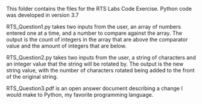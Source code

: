 This folder contains the files for the RTS Labs Code Exercise. Python code was developed in version 3.7

RTS_Question1.py takes two inputs from the user, an array of numbers entered one at a time, and a number to compare against the array. 
The output is the count of integers in the array that are above the comparator value and the amount of integers that are below.

RTS_Question2.py takes two inputs from the user, a string of characters and an integer value that the string will be rotated by. 
The output is the new string value, with the number of characters rotated being added to the front of the original string.

RTS_Question3.pdf is an open answer document describing a change I would make to Python, my favorite programming language.
